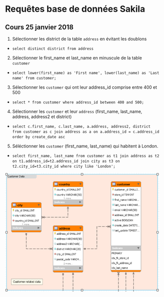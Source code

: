 # Requêtes base de données Sakila

## Cours 25 janvier 2018


1. Sélectionner les district de la table `address` en évitant les doublons

 - `select distinct district from address`

2. Sélectionner le first_name et last_name en minuscule de la table `customer`

 - `select lower(first_name) as 'First name', lower(last_name) as 'Last name' from customer;`

3. Sélectionner les `customer` qui ont leur address_id comprise entre 400 et 500
 - `select * from customer where address_id between 400 and 500;`

4. Sélectionner les `customer` et leur `address` (first_name, last_name, address, address2 et district)

 - `select c.first_name, c.last_name, a.address, address2, district from customer as c
join address as a on a.address_id = c.address_id
order by create_date asc`


5. Séléctionner les `customer` (first_name, last_name) qui habitent à London.

 - `select first_name, last_name from customer as t1
join address as t2 on t1.address_id=t2.address_id
join city as t3 on t2.city_id=t3.city_id where city like 'London';`

![Customer Data](images/request_1.PNG)
